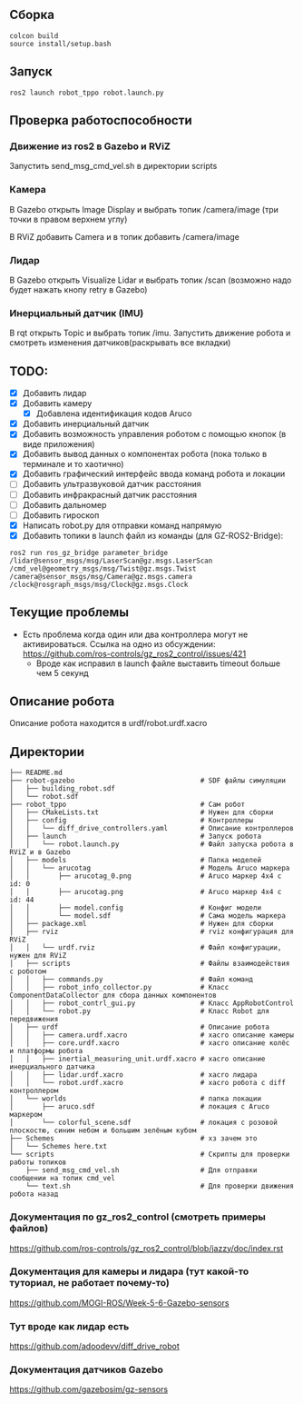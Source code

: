 ## Сборка
```
colcon build
source install/setup.bash
```
## Запуск
```
ros2 launch robot_tppo robot.launch.py
```
## Проверка работоспособности
### Движение из ros2 в Gazebo и RViZ
Запустить send_msg_cmd_vel.sh в директории scripts
### Камера
В Gazebo открыть Image Display и выбрать топик /camera/image (три точки в правом верхнем углу)

В RViZ добавить Camera и в топик добавить /camera/image 
### Лидар
В Gazebo открыть Visualize Lidar и выбрать топик /scan (возможно надо будет нажать кнопу retry в Gazebo)
### Инерциальный датчик (IMU)
В rqt открыть Topic и выбрать топик /imu. Запустить движение робота и смотреть изменения датчиков(раскрывать все вкладки)

## TODO:
- [x] Добавить лидар
- [x] Добавить камеру
    - [x] Добавлена идентификация кодов Aruco  
- [x] Добавить инерциальный датчик
- [x] Добавить возможность управления роботом с помощью кнопок (в виде приложения)
- [x] Добавить вывод данных о компонентах робота (пока только в терминале и то хаотично)
- [x] Добавить графический интерфейс ввода команд робота и локации
- [ ] Добавить ультразвуковой датчик расстояния
- [ ] Добавить инфракрасный датчик расстояния
- [ ] Добавить дальномер
- [ ] Добавить гироскоп
- [x] Написать robot.py для отправки команд напрямую
- [x] Добавить топики в launch файл из команды (для GZ-ROS2-Bridge):
```shell
ros2 run ros_gz_bridge parameter_bridge
/lidar@sensor_msgs/msg/LaserScan@gz.msgs.LaserScan
/cmd_vel@geometry_msgs/msg/Twist@gz.msgs.Twist
/camera@sensor_msgs/msg/Camera@gz.msgs.camera
/clock@rosgraph_msgs/msg/Clock@gz.msgs.Clock
```
## Текущие проблемы
- Есть проблема когда один или два контроллера могут не активироваться. Ссылка на одно из обсуждении: https://github.com/ros-controls/gz_ros2_control/issues/421
    - Вроде как исправил в launch файле выставить timeout больше чем 5 секунд
## Описание робота 
Описание робота находится в urdf/robot.urdf.xacro
## Директории
```shell
├── README.md                            
├── robot-gazebo                               # SDF файлы симуляции
│   ├── building_robot.sdf
│   └── robot.sdf
├── robot_tppo                                 # Сам робот
│   ├── CMakeLists.txt                         # Нужен для сборки
│   ├── config                                 # Контроллеры
│   │   └── diff_drive_controllers.yaml        # Описание контроллеров
│   ├── launch                                 # Запуск робота
│   │   └── robot.launch.py                    # Файл запуска робота в RViZ и в Gazebo
│   ├── models                                 # Папка моделей
│   │   └── arucotag                           # Модель Aruco маркера
│   │       ├── arucotag_0.png                 # Aruco маркер 4x4 c id: 0
│   │       ├── arucotag.png                   # Aruco маркер 4x4 c id: 44
│   │       ├── model.config                   # Конфиг модели
│   │       └── model.sdf                      # Сама модель маркера
│   ├── package.xml                            # Нужен для сборки
│   ├── rviz                                   # rviz конфигурация для RViZ
│   │   └── urdf.rviz                          # Файл конфигурации, нужен для RViZ
│   ├── scripts                                # Файлы взаимодействия с роботом
│   │   ├── commands.py                        # Файл команд
│   │   ├── robot_info_collector.py            # Класс ComponentDataCollector для сбора данных компонентов
│   │   ├── robot_contrl_gui.py                # Класс AppRobotControl
│   │   └── robot.py                           # Класс Robot для передвижения
│   ├── urdf                                   # Описание робота 
│   │   ├── camera.urdf.xacro                  # xacro описание камеры 
│   │   ├── core.urdf.xacro                    # xacro описание колёс и платформы робота
│   │   ├── inertial_measuring_unit.urdf.xacro # xacro описание инерциального датчика
│   │   ├── lidar.urdf.xacro                   # xacro лидара 
│   │   └── robot.urdf.xacro                   # xacro робота с diff контроллером 
│   └── worlds                                 # папка локации
│       ├── aruco.sdf                          # локация с Aruco маркером
│       └── colorful_scene.sdf                 # локация с розовой плоскостю, синим небом и большим зелёным кубом
├── Schemes                                    # хз зачем это
│   └── Schemes here.txt
└── scripts                                    # Скрипты для проверки работы топиков             
    ├── send_msg_cmd_vel.sh                    # Для отправки сообщении на топик cmd_vel
    └── text.sh                                # Для проверки движения робота назад
```
### Документация по gz_ros2_control (смотреть примеры файлов)
https://github.com/ros-controls/gz_ros2_control/blob/jazzy/doc/index.rst
### Документация для камеры и лидара (тут какой-то туториал, не работает почему-то)
https://github.com/MOGI-ROS/Week-5-6-Gazebo-sensors
### Тут вроде как лидар есть
https://github.com/adoodevv/diff_drive_robot
### Документация датчиков Gazebo
https://github.com/gazebosim/gz-sensors
